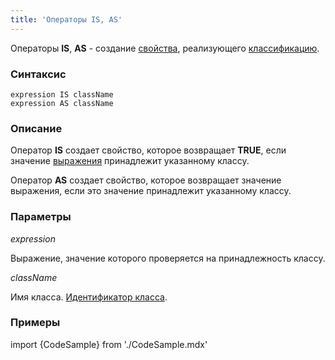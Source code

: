 ```yaml
---
title: 'Операторы IS, AS'
---
```


Операторы **IS**, **AS** - создание [свойства](Properties.md), реализующего [классификацию](Classification_IS_AS_.md).

### Синтаксис

    expression IS className
    expression AS className

### Описание

Оператор **IS** создает свойство, которое возвращает **TRUE**, если значение [выражения](Expression.md) принадлежит указанному классу.

Оператор **AS** создает свойство, которое возвращает значение выражения, если это значение принадлежит указанному классу.

### Параметры

*expression*

Выражение, значение которого проверяется на принадлежность классу.

*className*

Имя класса. [Идентификатор класса](IDs.md#classid-broken).

### Примеры 


import {CodeSample} from './CodeSample.mdx'

<CodeSample url="https://ru-documentation.lsfusion.org/sample?file=OperatorPropertySample&block=isas"/>

